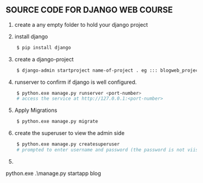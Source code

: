 ## SOURCE CODE FOR DJANGO WEB COURSE
1. create a any empty folder to hold your django project <blogweb>

2. install django
```bash
    $ pip install django
```

3. create a django-project

```bash
    $ django-admin startproject name-of-project . eg ::: blogweb_project
```

4. runserver to confirm if django is well configured.

```bash
    $ python.exe manage.py runserver <port-number>
    # access the service at http://127.0.0.1:<port-number>
```

5. Apply Migrations
```bash
    $ python.exe manage.py migrate
```

6. create the superuser to view the admin side
```bash
    $ python.exe manage.py createsuperuser
    # prompted to enter username and password (the password is not viisble for protection)
```
5. 
python.exe .\manage.py startapp blog